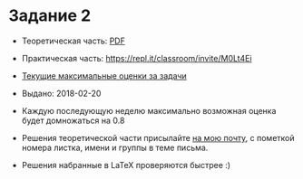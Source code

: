 # Задание 2

* Теоретическая часть: [PDF](https://mkuznets.com/hse/2018-alg/problems_02.pdf)
* Практическая часть: https://repl.it/classroom/invite/M0Lt4Ei
* [Текущие максимальные оценки за задачи](https://docs.google.com/spreadsheets/d/1Lwz38H7USB2HzAwjWA8EarTZ6FIvJI_kNmKAMUbJTaA/pubhtml)

* Выдано: 2018-02-20
* Каждую последующую неделю максимально возможная оценка будет домножаться на 0.8
* Решения теоретической части присылайте [на мою почту](mailto:maks.kuznetsov@gmail.com), с пометкой номера листка, имени и группы в теме письма.
* Решения набранные в LaTeX проверяются быстрее :)